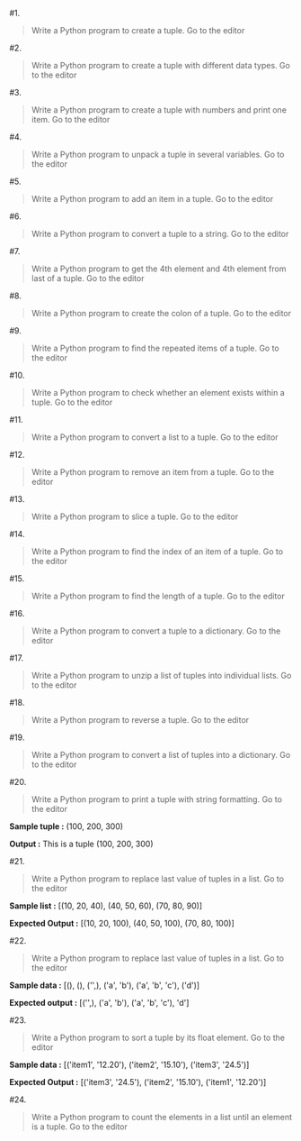 #1. 
>Write a Python program to create a tuple. Go to the editor

#2.
>Write a Python program to create a tuple with different data types. Go to the editor

#3. 
>Write a Python program to create a tuple with numbers and print one item. Go to the editor

#4. 
>Write a Python program to unpack a tuple in several variables. Go to the editor

#5. 
>Write a Python program to add an item in a tuple. Go to the editor

#6. 
>Write a Python program to convert a tuple to a string. Go to the editor

#7. 
>Write a Python program to get the 4th element and 4th element from last of a tuple. Go to the editor

#8. 
>Write a Python program to create the colon of a tuple. Go to the editor

#9. 
>Write a Python program to find the repeated items of a tuple. Go to the editor

#10. 
>Write a Python program to check whether an element exists within a tuple. Go to the editor

#11. 
>Write a Python program to convert a list to a tuple. Go to the editor

#12. 
>Write a Python program to remove an item from a tuple. Go to the editor

#13. 
>Write a Python program to slice a tuple. Go to the editor

#14. 
>Write a Python program to find the index of an item of a tuple. Go to the editor

#15. 
>Write a Python program to find the length of a tuple. Go to the editor

#16. 
>Write a Python program to convert a tuple to a dictionary. Go to the editor

#17. 
>Write a Python program to unzip a list of tuples into individual lists. Go to the editor

#18. 
>Write a Python program to reverse a tuple. Go to the editor

#19. 
>Write a Python program to convert a list of tuples into a dictionary. Go to the editor

#20. 
>Write a Python program to print a tuple with string formatting. Go to the editor

**Sample tuple :** (100, 200, 300)

**Output :** This is a tuple (100, 200, 300)


#21. 
>Write a Python program to replace last value of tuples in a list. Go to the editor

**Sample list :** [(10, 20, 40), (40, 50, 60), (70, 80, 90)]

**Expected Output :** [(10, 20, 100), (40, 50, 100), (70, 80, 100)]


#22. 
>Write a Python program to replace last value of tuples in a list. Go to the editor

**Sample data :** [(), (), ('',), ('a', 'b'), ('a', 'b', 'c'), ('d')]

**Expected output :** [('',), ('a', 'b'), ('a', 'b', 'c'), 'd']


#23. 
>Write a Python program to sort a tuple by its float element. Go to the editor

**Sample data :** [('item1', '12.20'), ('item2', '15.10'), ('item3', '24.5')]

**Expected Output :** [('item3', '24.5'), ('item2', '15.10'), ('item1', '12.20')]


#24. 
>Write a Python program to count the elements in a list until an element is a tuple. Go to the editor

